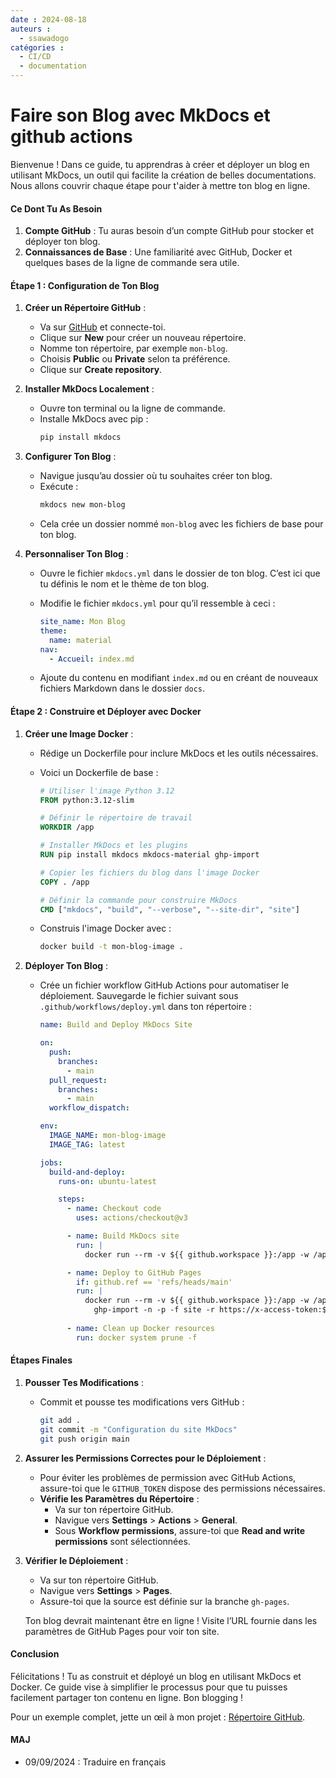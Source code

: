 ```yaml
---
date : 2024-08-18  
auteurs : 
  - ssawadogo  
catégories : 
  - CI/CD
  - documentation
---
```


# Faire son Blog avec MkDocs et github actions

Bienvenue ! Dans ce guide, tu apprendras à créer et déployer un blog en utilisant MkDocs, un outil qui facilite la création de belles documentations. Nous allons couvrir chaque étape pour t'aider à mettre ton blog en ligne.

#### Ce Dont Tu As Besoin

1. **Compte GitHub** : Tu auras besoin d’un compte GitHub pour stocker et déployer ton blog.
2. **Connaissances de Base** : Une familiarité avec GitHub, Docker et quelques bases de la ligne de commande sera utile.
<!-- more -->

#### Étape 1 : Configuration de Ton Blog

1. **Créer un Répertoire GitHub** :
   - Va sur [GitHub](https://github.com) et connecte-toi.
   - Clique sur **New** pour créer un nouveau répertoire.
   - Nomme ton répertoire, par exemple `mon-blog`.
   - Choisis **Public** ou **Private** selon ta préférence.
   - Clique sur **Create repository**.

2. **Installer MkDocs Localement** :
   - Ouvre ton terminal ou la ligne de commande.
   - Installe MkDocs avec pip :
     ```bash
     pip install mkdocs
     ```

3. **Configurer Ton Blog** :
   - Navigue jusqu’au dossier où tu souhaites créer ton blog.
   - Exécute :
     ```bash
     mkdocs new mon-blog
     ```
   - Cela crée un dossier nommé `mon-blog` avec les fichiers de base pour ton blog.

4. **Personnaliser Ton Blog** :
   - Ouvre le fichier `mkdocs.yml` dans le dossier de ton blog. C’est ici que tu définis le nom et le thème de ton blog.
   - Modifie le fichier `mkdocs.yml` pour qu’il ressemble à ceci :

     ```yaml
     site_name: Mon Blog
     theme:
       name: material
     nav:
       - Accueil: index.md
     ```

   - Ajoute du contenu en modifiant `index.md` ou en créant de nouveaux fichiers Markdown dans le dossier `docs`.

#### Étape 2 : Construire et Déployer avec Docker

1. **Créer une Image Docker** :
   - Rédige un Dockerfile pour inclure MkDocs et les outils nécessaires.
   - Voici un Dockerfile de base :

     ```Dockerfile
     # Utiliser l'image Python 3.12
     FROM python:3.12-slim

     # Définir le répertoire de travail
     WORKDIR /app

     # Installer MkDocs et les plugins
     RUN pip install mkdocs mkdocs-material ghp-import

     # Copier les fichiers du blog dans l'image Docker
     COPY . /app

     # Définir la commande pour construire MkDocs
     CMD ["mkdocs", "build", "--verbose", "--site-dir", "site"]
     ```

   - Construis l'image Docker avec :
     ```bash
     docker build -t mon-blog-image .
     ```

2. **Déployer Ton Blog** :
   - Crée un fichier workflow GitHub Actions pour automatiser le déploiement. Sauvegarde le fichier suivant sous `.github/workflows/deploy.yml` dans ton répertoire :

     ```yaml
     name: Build and Deploy MkDocs Site

     on:
       push:
         branches:
           - main
       pull_request:
         branches:
           - main
       workflow_dispatch:

     env:
       IMAGE_NAME: mon-blog-image
       IMAGE_TAG: latest

     jobs:
       build-and-deploy:
         runs-on: ubuntu-latest

         steps:
           - name: Checkout code
             uses: actions/checkout@v3

           - name: Build MkDocs site
             run: |
               docker run --rm -v ${{ github.workspace }}:/app -w /app ${{ env.IMAGE_NAME }}:${{ env.IMAGE_TAG }} mkdocs build --verbose --site-dir site

           - name: Deploy to GitHub Pages
             if: github.ref == 'refs/heads/main'
             run: |
               docker run --rm -v ${{ github.workspace }}:/app -w /app ${{ env.IMAGE_NAME }}:${{ env.IMAGE_TAG }} /bin/bash -c "
                 ghp-import -n -p -f site -r https://x-access-token:${{ secrets.GITHUB_TOKEN }}@github.com/${{ github.repository }}.git -b gh-pages"
           
           - name: Clean up Docker resources
             run: docker system prune -f
     ```

#### Étapes Finales

1. **Pousser Tes Modifications** :
   - Commit et pousse tes modifications vers GitHub :
     ```bash
     git add .
     git commit -m "Configuration du site MkDocs"
     git push origin main
     ```

2. **Assurer les Permissions Correctes pour le Déploiement** :
   - Pour éviter les problèmes de permission avec GitHub Actions, assure-toi que le `GITHUB_TOKEN` dispose des permissions nécessaires.
   - **Vérifie les Paramètres du Répertoire** :
     - Va sur ton répertoire GitHub.
     - Navigue vers **Settings** > **Actions** > **General**.
     - Sous **Workflow permissions**, assure-toi que **Read and write permissions** sont sélectionnées.

3. **Vérifier le Déploiement** :
   - Va sur ton répertoire GitHub.
   - Navigue vers **Settings** > **Pages**.
   - Assure-toi que la source est définie sur la branche `gh-pages`.

   Ton blog devrait maintenant être en ligne ! Visite l’URL fournie dans les paramètres de GitHub Pages pour voir ton site.

#### Conclusion

Félicitations ! Tu as construit et déployé un blog en utilisant MkDocs et Docker. Ce guide vise à simplifier le processus pour que tu puisses facilement partager ton contenu en ligne. Bon blogging !

Pour un exemple complet, jette un œil à mon projet : [Répertoire GitHub](https://github.com/sawadogosalif/blog).

#### MAJ
+ 09/09/2024 : Traduire en français